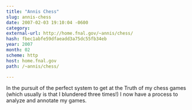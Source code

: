```yaml
---
title: "Annis Chess"
slug: annis-chess
date: 2007-02-03 19:10:04 -0600
category: 
external-url: http://home.fnal.gov/~annis/chess/
hash: fbec1abfe59dfaeadd3a75dc55fb34eb
year: 2007
month: 02
scheme: http
host: home.fnal.gov
path: /~annis/chess/

---
```


In the pursuit of the perfect system to get at the Truth of my chess games (which usually is that I blundered three times!) I now have a process to analyze and annotate my games.
